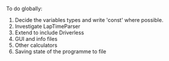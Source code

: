 To do globally:
1. Decide the variables types and write 'const' where possible.
2. Investigate LapTimeParser
3. Extend to include Driverless
4. GUI and info files
5. Other calculators
6. Saving state of the programme to file
